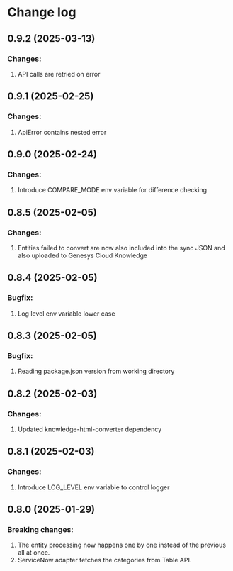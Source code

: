# Change log

## 0.9.2 (2025-03-13)

### Changes:

1. API calls are retried on error

## 0.9.1 (2025-02-25)

### Changes:

1. ApiError contains nested error

## 0.9.0 (2025-02-24)

### Changes:

1. Introduce COMPARE_MODE env variable for difference checking

## 0.8.5 (2025-02-05)

### Changes:

1. Entities failed to convert are now also included into the sync JSON and also uploaded
   to Genesys Cloud Knowledge

## 0.8.4 (2025-02-05)

### Bugfix:

1. Log level env variable lower case

## 0.8.3 (2025-02-05)

### Bugfix:

1. Reading package.json version from working directory

## 0.8.2 (2025-02-03)

### Changes:

1. Updated knowledge-html-converter dependency

## 0.8.1 (2025-02-03)

### Changes:

1. Introduce LOG_LEVEL env variable to control logger

## 0.8.0 (2025-01-29)

### Breaking changes:

1. The entity processing now happens one by one instead of the previous all at once.
2. ServiceNow adapter fetches the categories from Table API.

